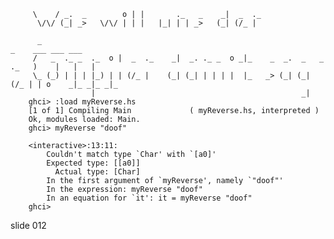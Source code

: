         
         \    / _.  _        o | |       ._   _    _|  _  ._
          \/\/ (_| _>   \/\/ | | |   |_| | | _>   (_| (/_ |

          _                                                                     _    ___ ___ ___
         /   _  ._ _  ._  o |  _  ._    _|  _. ._ _  o _|_    _  _.  _   _  ._   )    |   |   |
         \_ (_) | | | |_) | | (/_ |    (_| (_| | | | |  |_   _> (_| (_| (/_ | | o    _|_ _|_ _|_
                      |                                              _|
        ghci> :load myReverse.hs
        [1 of 1] Compiling Main             ( myReverse.hs, interpreted )
        Ok, modules loaded: Main.
        ghci> myReverse "doof"

        <interactive>:13:11:
            Couldn't match type `Char' with `[a0]'
            Expected type: [[a0]]
              Actual type: [Char]
            In the first argument of `myReverse', namely `"doof"'
            In the expression: myReverse "doof"
            In an equation for `it': it = myReverse "doof"
        ghci>
















































































slide 012
